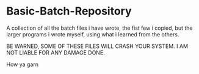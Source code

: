 # Basic-Batch-Repository
A collection of all the batch files i have wrote, the fist few i copied, but the larger programs i wrote myself, using what i learned from the others.


BE WARNED, SOME OF THESE FILES WILL CRASH YOUR SYSTEM. I AM NOT LIABLE FOR ANY DAMAGE DONE. 


How ya garn
